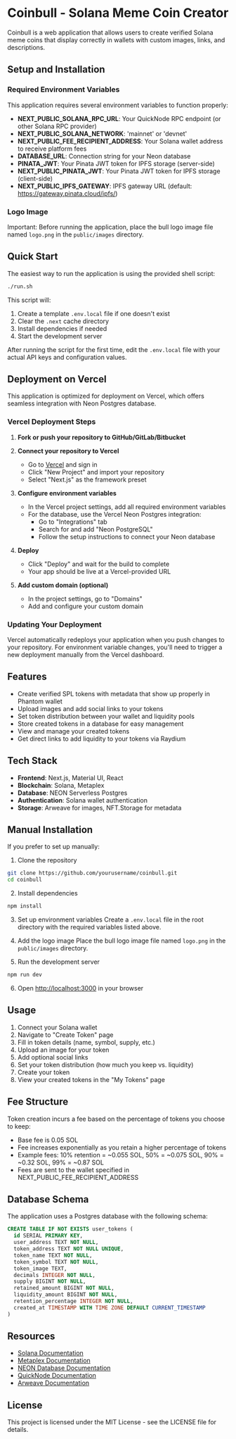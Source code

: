 # Coinbull - Solana Meme Coin Creator

Coinbull is a web application that allows users to create verified Solana meme coins that display correctly in wallets with custom images, links, and descriptions.

## Setup and Installation

### Required Environment Variables

This application requires several environment variables to function properly:

- **NEXT_PUBLIC_SOLANA_RPC_URL**: Your QuickNode RPC endpoint (or other Solana RPC provider)
- **NEXT_PUBLIC_SOLANA_NETWORK**: 'mainnet' or 'devnet'
- **NEXT_PUBLIC_FEE_RECIPIENT_ADDRESS**: Your Solana wallet address to receive platform fees
- **DATABASE_URL**: Connection string for your Neon database
- **PINATA_JWT**: Your Pinata JWT token for IPFS storage (server-side)
- **NEXT_PUBLIC_PINATA_JWT**: Your Pinata JWT token for IPFS storage (client-side)
- **NEXT_PUBLIC_IPFS_GATEWAY**: IPFS gateway URL (default: https://gateway.pinata.cloud/ipfs/)

### Logo Image
Important: Before running the application, place the bull logo image file named `logo.png` in the `public/images` directory.

## Quick Start

The easiest way to run the application is using the provided shell script:

```bash
./run.sh
```

This script will:
1. Create a template `.env.local` file if one doesn't exist
2. Clear the `.next` cache directory
3. Install dependencies if needed
4. Start the development server

After running the script for the first time, edit the `.env.local` file with your actual API keys and configuration values.

## Deployment on Vercel

This application is optimized for deployment on Vercel, which offers seamless integration with Neon Postgres database.

### Vercel Deployment Steps

1. **Fork or push your repository to GitHub/GitLab/Bitbucket**

2. **Connect your repository to Vercel**
   - Go to [Vercel](https://vercel.com) and sign in
   - Click "New Project" and import your repository
   - Select "Next.js" as the framework preset

3. **Configure environment variables**
   - In the Vercel project settings, add all required environment variables
   - For the database, use the Vercel Neon Postgres integration:
     - Go to "Integrations" tab
     - Search for and add "Neon PostgreSQL"
     - Follow the setup instructions to connect your Neon database

4. **Deploy**
   - Click "Deploy" and wait for the build to complete
   - Your app should be live at a Vercel-provided URL

5. **Add custom domain (optional)**
   - In the project settings, go to "Domains"
   - Add and configure your custom domain

### Updating Your Deployment

Vercel automatically redeploys your application when you push changes to your repository. For environment variable changes, you'll need to trigger a new deployment manually from the Vercel dashboard.

## Features

- Create verified SPL tokens with metadata that show up properly in Phantom wallet
- Upload images and add social links to your tokens
- Set token distribution between your wallet and liquidity pools
- Store created tokens in a database for easy management
- View and manage your created tokens
- Get direct links to add liquidity to your tokens via Raydium

## Tech Stack

- **Frontend**: Next.js, Material UI, React
- **Blockchain**: Solana, Metaplex
- **Database**: NEON Serverless Postgres
- **Authentication**: Solana wallet authentication
- **Storage**: Arweave for images, NFT.Storage for metadata

## Manual Installation

If you prefer to set up manually:

1. Clone the repository
```bash
git clone https://github.com/yourusername/coinbull.git
cd coinbull
```

2. Install dependencies
```bash
npm install
```

3. Set up environment variables
Create a `.env.local` file in the root directory with the required variables listed above.

4. Add the logo image
Place the bull logo image file named `logo.png` in the `public/images` directory.

5. Run the development server
```bash
npm run dev
```

6. Open [http://localhost:3000](http://localhost:3000) in your browser

## Usage

1. Connect your Solana wallet
2. Navigate to "Create Token" page
3. Fill in token details (name, symbol, supply, etc.)
4. Upload an image for your token
5. Add optional social links
6. Set your token distribution (how much you keep vs. liquidity)
7. Create your token
8. View your created tokens in the "My Tokens" page

## Fee Structure

Token creation incurs a fee based on the percentage of tokens you choose to keep:
- Base fee is 0.05 SOL
- Fee increases exponentially as you retain a higher percentage of tokens
- Example fees: 10% retention = ~0.055 SOL, 50% = ~0.075 SOL, 90% = ~0.32 SOL, 99% = ~0.87 SOL
- Fees are sent to the wallet specified in NEXT_PUBLIC_FEE_RECIPIENT_ADDRESS

## Database Schema

The application uses a Postgres database with the following schema:

```sql
CREATE TABLE IF NOT EXISTS user_tokens (
  id SERIAL PRIMARY KEY,
  user_address TEXT NOT NULL,
  token_address TEXT NOT NULL UNIQUE,
  token_name TEXT NOT NULL,
  token_symbol TEXT NOT NULL,
  token_image TEXT,
  decimals INTEGER NOT NULL,
  supply BIGINT NOT NULL,
  retained_amount BIGINT NOT NULL,
  liquidity_amount BIGINT NOT NULL,
  retention_percentage INTEGER NOT NULL,
  created_at TIMESTAMP WITH TIME ZONE DEFAULT CURRENT_TIMESTAMP
)
```

## Resources

- [Solana Documentation](https://solana.com/docs)
- [Metaplex Documentation](https://developers.metaplex.com/)
- [NEON Database Documentation](https://neon.tech/docs)
- [QuickNode Documentation](https://www.quicknode.com/docs/solana)
- [Arweave Documentation](https://arwiki.wiki/#/en/main)

## License

This project is licensed under the MIT License - see the LICENSE file for details.

